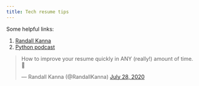 ```yaml
---
title: Tech resume tips
---
```


Some helpful links:

1. [Randall Kanna](https://twitter.com/RandallKanna?ref_src=twsrc%5Egoogle%7Ctwcamp%5Eserp%7Ctwgr%5Eauthor)
2. [Python podcast](https://testandcode.com/122)

<blockquote class="twitter-tweet"><p lang="en" dir="ltr">How to improve your resume quickly in ANY (really!) amount of time. 🧵</p>&mdash; Randall Kanna (@RandallKanna) <a href="https://twitter.com/RandallKanna/status/1287950733380218880?ref_src=twsrc%5Etfw">July 28, 2020</a></blockquote> <script async src="https://platform.twitter.com/widgets.js" charset="utf-8"></script>
